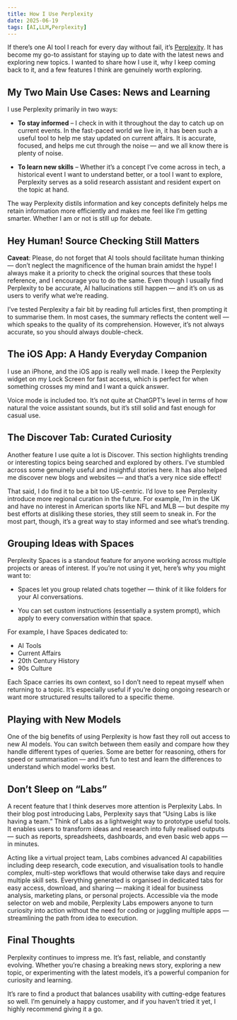 ```yaml
---
title: How I Use Perplexity
date: 2025-06-19
tags: [AI,LLM,Perplexity]
---
```


If there’s one AI tool I reach for every day without fail, it’s [Perplexity](https://www.perplexity.ai). It has become my go-to assistant for staying up to date with the latest news and exploring new topics. I wanted to share how I use it, why I keep coming back to it, and a few features I think are genuinely worth exploring.

## My Two Main Use Cases: News and Learning

I use Perplexity primarily in two ways:

* **To stay informed** – I check in with it throughout the day to catch up on current events. In the fast-paced world we live in, it has been such a useful tool to help me stay updated on current affairs. It is accurate, focused, and helps me cut through the noise — and we all know there is plenty of noise.

* **To learn new skills**  – Whether it’s a concept I’ve come across in tech, a historical event I want to understand better, or a tool I want to explore, Perplexity serves as a solid research assistant and resident expert on the topic at hand.

The way Perplexity distils information and key concepts definitely helps me retain information more efficiently and makes me feel like I’m getting smarter. Whether I am or not is still up for debate.

## Hey Human! Source Checking Still Matters

**Caveat**: Please, do not forget that AI tools should facilitate human thinking — don’t neglect the magnificence of the human brain amidst the hype! I always make it a priority to check the original sources that these tools reference, and I encourage you to do the same. Even though I usually find Perplexity to be accurate, AI hallucinations still happen — and it’s on us as users to verify what we’re reading.

I’ve tested Perplexity a fair bit by reading full articles first, then prompting it to summarise them. In most cases, the summary reflects the content well — which speaks to the quality of its comprehension. However, it’s not always accurate, so you should always double-check.

## The iOS App: A Handy Everyday Companion

I use an iPhone, and the iOS app is really well made. I keep the Perplexity widget on my Lock Screen for fast access, which is perfect for when something crosses my mind and I want a quick answer.

Voice mode is included too. It’s not quite at ChatGPT’s level in terms of how natural the voice assistant sounds, but it’s still solid and fast enough for casual use.

## The Discover Tab: Curated Curiosity

Another feature I use quite a lot is Discover. This section highlights trending or interesting topics being searched and explored by others. I’ve stumbled across some genuinely useful and insightful stories here. It has also helped me discover new blogs and websites — and that’s a very nice side effect!

That said, I do find it to be a bit too US-centric. I’d love to see Perplexity introduce more regional curation in the future. For example, I’m in the UK and have no interest in American sports like NFL and MLB — but despite my best efforts at disliking these stories, they still seem to sneak in. For the most part, though, it’s a great way to stay informed and see what’s trending.

## Grouping Ideas with Spaces

Perplexity Spaces is a standout feature for anyone working across multiple projects or areas of interest. If you’re not using it yet, here’s why you might want to:

* Spaces let you group related chats together — think of it like folders for your AI conversations.

* You can set custom instructions (essentially a system prompt), which apply to every conversation within that space.

For example, I have Spaces dedicated to:

* AI Tools
* Current Affairs
* 20th Century History
* 90s Culture

Each Space carries its own context, so I don’t need to repeat myself when returning to a topic. It’s especially useful if you’re doing ongoing research or want more structured results tailored to a specific theme.

## Playing with New Models

One of the big benefits of using Perplexity is how fast they roll out access to new AI models. You can switch between them easily and compare how they handle different types of queries. Some are better for reasoning, others for speed or summarisation — and it’s fun to test and learn the differences to understand which model works best.

## Don’t Sleep on “Labs”

A recent feature that I think deserves more attention is Perplexity Labs. In their blog post introducing Labs, Perplexity says that “Using Labs is like having a team.” Think of Labs as a lightweight way to prototype useful tools. It enables users to transform ideas and research into fully realised outputs — such as reports, spreadsheets, dashboards, and even basic web apps — in minutes.

Acting like a virtual project team, Labs combines advanced AI capabilities including deep research, code execution, and visualisation tools to handle complex, multi-step workflows that would otherwise take days and require multiple skill sets. Everything generated is organised in dedicated tabs for easy access, download, and sharing — making it ideal for business analysis, marketing plans, or personal projects. Accessible via the mode selector on web and mobile, Perplexity Labs empowers anyone to turn curiosity into action without the need for coding or juggling multiple apps — streamlining the path from idea to execution.

## Final Thoughts

Perplexity continues to impress me. It’s fast, reliable, and constantly evolving. Whether you’re chasing a breaking news story, exploring a new topic, or experimenting with the latest models, it’s a powerful companion for curiosity and learning.

It’s rare to find a product that balances usability with cutting-edge features so well. I’m genuinely a happy customer, and if you haven’t tried it yet, I highly recommend giving it a go.

